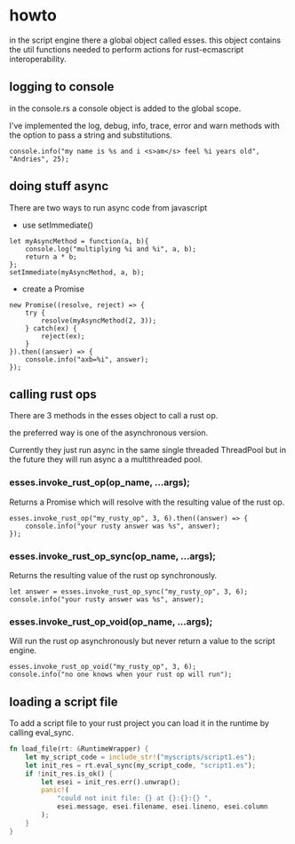 # howto

in the script engine there a global object called esses. this object contains the util functions needed to perform 
actions for rust-ecmascript interoperability.

## logging to console

in the console.rs a console object is added to the global scope.

I've implemented the log, debug, info, trace, error and warn methods with the option to pass a string and substitutions.

```ecmascript
console.info("my name is %s and i <s>am</s> feel %i years old", "Andries", 25);
```

## doing stuff async

There are two ways to run async code from javascript

* use setImmediate()

```ecmascript
let myAsyncMethod = function(a, b){
    console.log("multiplying %i and %i", a, b);
    return a * b;
};
setImmediate(myAsyncMethod, a, b);
```

* create a Promise
```ecmascript
new Promise((resolve, reject) => {
    try {
        resolve(myAsyncMethod(2, 3));
    } catch(ex) {
        reject(ex);
    }
}).then((answer) => {
    console.info("axb=%i", answer);
});
```

## calling rust ops

There are 3 methods in the esses object to call a rust op.

the preferred way is one of the asynchronous version.

Currently they just run async in the same single threaded ThreadPool but 
in the future they will run async a a multithreaded pool.

### esses.invoke_rust_op(op_name, ...args);

Returns a Promise which will resolve with the resulting value of the rust op.

```ecmascript
esses.invoke_rust_op("my_rusty_op", 3, 6).then((answer) => {
    console.info("your rusty answer was %s", answer);
});
```

### esses.invoke_rust_op_sync(op_name, ...args);

Returns the resulting value of the rust op synchronously.

```ecmascript
let answer = esses.invoke_rust_op_sync("my_rusty_op", 3, 6);
console.info("your rusty answer was %s", answer);
```

### esses.invoke_rust_op_void(op_name, ...args);

Will run the rust op asynchronously but never return a value to the script engine.

```ecmascript
esses.invoke_rust_op_void("my_rusty_op", 3, 6);
console.info("no one knows when your rust op will run");
```

## loading a script file

To add a script file to your rust project you can load it in the runtime by calling eval_sync.

```rust
fn load_file(rt: &RuntimeWrapper) {
    let my_script_code = include_str!("myscripts/script1.es");
    let init_res = rt.eval_sync(my_script_code, "script1.es");
    if !init_res.is_ok() {
        let esei = init_res.err().unwrap();
        panic!(
            "could not init file: {} at {}:{}:{} ",
            esei.message, esei.filename, esei.lineno, esei.column
        );
    }
}
```
